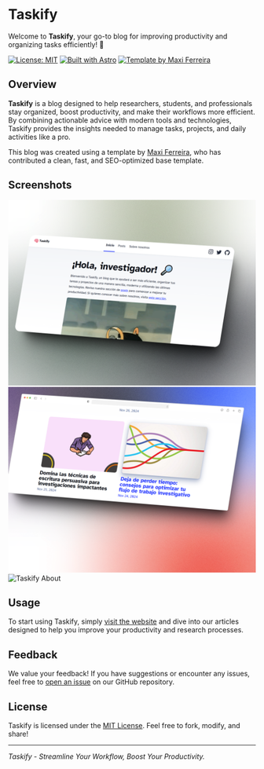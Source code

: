 # Taskify

Welcome to **Taskify**, your go-to blog for improving productivity and organizing tasks efficiently! 🚀

[![License: MIT](https://img.shields.io/badge/License-MIT-blue.svg)](https://opensource.org/licenses/MIT)
[![Built with Astro](https://img.shields.io/badge/Built%20with-Astro-00D8FF.svg)](https://astro.build/)
[![Template by Maxi Ferreira](https://img.shields.io/badge/Template%20by-Max%20Ferreira-F96D38.svg)](https://github.com/charca)

## Overview

**Taskify** is a blog designed to help researchers, students, and professionals stay organized, boost productivity, and make their workflows more efficient. By combining actionable advice with modern tools and technologies, Taskify provides the insights needed to manage tasks, projects, and daily activities like a pro.

This blog was created using a template by [Maxi Ferreira](https://github.com/charca), who has contributed a clean, fast, and SEO-optimized base template.

## Screenshots

![Taskify Homepage](./screenshots/Homepage.png)
![Taskify Blog](./screenshots/posts.png)
![Taskify About](./screenshots/about.png)

## Usage

To start using Taskify, simply [visit the website](https://tu-sitio.com) and dive into our articles designed to help you improve your productivity and research processes.

## Feedback

We value your feedback! If you have suggestions or encounter any issues, feel free to [open an issue](https://github.com/StevenTete/taskify/issues) on our GitHub repository.

## License

Taskify is licensed under the [MIT License](https://opensource.org/licenses/MIT). Feel free to fork, modify, and share!

---

*Taskify - Streamline Your Workflow, Boost Your Productivity.*
